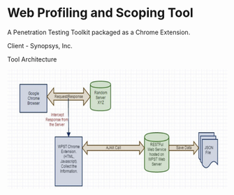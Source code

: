 # Web Profiling and Scoping Tool
A Penetration Testing Toolkit packaged as a Chrome Extension.

Client - Synopsys, Inc.

Tool Architecture

![WPST Tool Architecture](/WPST.PNG?raw=true "WPST Tool Architecture")
